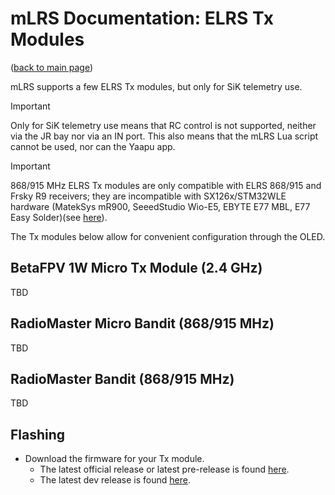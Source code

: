 # mLRS Documentation: ELRS Tx Modules #

([back to main page](../README.md))

mLRS supports a few ELRS Tx modules, but only for SiK telemetry use. 

> [!IMPORTANT]
> Only for SiK telemetry use means that RC control is not supported, neither via the JR bay nor via an IN port. This also means that the mLRS Lua script cannot be used, nor can the Yaapu app.

> [!IMPORTANT]
> 868/915 MHz ELRS Tx modules are only compatible with ELRS 868/915 and Frsky R9 receivers; they are incompatible with SX126x/STM32WLE hardware (MatekSys mR900, SeeedStudio Wio-E5, EBYTE E77 MBL, E77 Easy Solder)(see [here](SX126x_SX127x_INCOMPATIBILITY.md)).

The Tx modules below allow for convenient configuration through the OLED.

## BetaFPV 1W Micro Tx Module (2.4 GHz) ##

TBD

## RadioMaster Micro Bandit (868/915 MHz) ##

TBD

## RadioMaster Bandit (868/915 MHz) ##

TBD

## Flashing ##

- Download the firmware for your Tx module.
    - The latest official release or latest pre-release is found [here](https://github.com/olliw42/mLRS/releases).
    - The latest dev release is found [here](https://github.com/olliw42/mLRS/tree/main/firmware/pre-release-esp).
